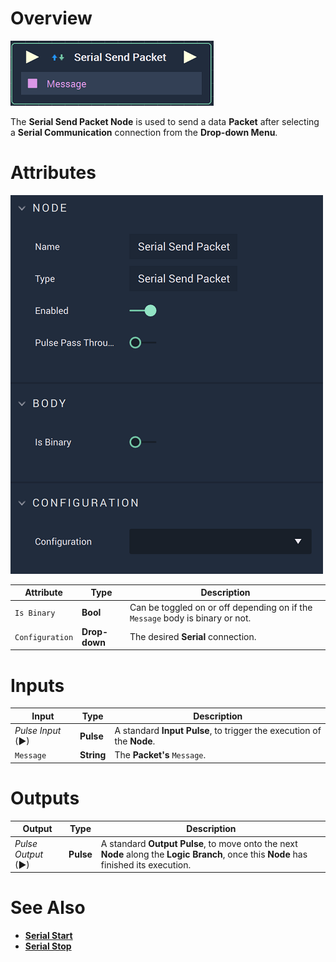 # Overview

![The Serial Send Packet Node.](../../../.gitbook/assets/seriasendpacketnode.png)

The **Serial Send Packet Node** is used to send a data **Packet** after selecting a **Serial Communication** connection from the **Drop-down Menu**.

# Attributes

![The Serial Send Packet Node Attributes.](../../../.gitbook/assets/serialsendpacketattributes.png)

|Attribute|Type|Description|
|---|---|---|
|`Is Binary`|**Bool**|Can be toggled on or off depending on if the `Message` body is binary or not.|
|`Configuration`|**Drop-down**|The desired **Serial** connection.|

# Inputs

|Input|Type|Description|
|---|---|---|
|*Pulse Input* (►)|**Pulse**|A standard **Input Pulse**, to trigger the execution of the **Node**.|
|`Message`|**String**|The **Packet's** `Message`.|


# Outputs

|Output|Type|Description|
|---|---|---|
|*Pulse Output* (►)|**Pulse**|A standard **Output Pulse**, to move onto the next **Node** along the **Logic Branch**, once this **Node** has finished its execution.|

# See Also
* [**Serial Start**](serialstart.md)
* [**Serial Stop**](serialstop.md)
  
